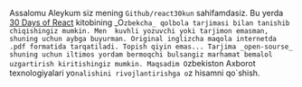 Assalomu Aleykum siz mening `Github/react30kun` sahifamdasiz.
Bu yerda [30 Days of React](https://www.fullstackreact.com/assets/images/30days/30-days-of-react-header.jpg) kitobining _O`zbekcha_ qolbola tarjimasi bilan tanishib chiqishingiz mumkin. Men  kuvhli yozuvchi yoki tarjimon emasman, shuning uchun aybga buyurman.
Original inglizcha maqola internetda .pdf formatida tarqatiladi. Topish qiyin emas...
Tarjima _open-sourse_ shuning uchun iltimos yordam bermoqchi bulsangiz marhamat bemalol uzgartirish kiritishingiz mumkin.
Maqsadim O`zbekiston Axborot texnologiyalari yo`nalishini rivojlantirishga o`z hisamni qo`shish.